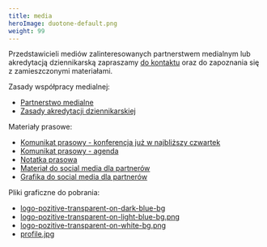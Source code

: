 ```yaml
---
title: media
heroImage: duotone-default.png
weight: 99
---
```


Przedstawicieli mediów zalinteresowanych partnerstwem medialnym lub akredytacją dziennikarską zapraszamy [do kontaktu](mailto:media@segfault.events) oraz do zapoznania się z zamieszczonymi materiałami.

Zasady współpracy medialnej:

* [Partnerstwo medialne](/media/files/partnerstwo-medialne-pozitive-tech.pdf)
* [Zasady akredytacji dziennikarskiej](/media/files/zasady-akredytacji-dziennikarskiej-pozitive-tech.pdf)

Materiały prasowe:

* [Komunikat prasowy - konferencja już w najbliższy czwartek](/media/files/pozitive-technologies-komunikat-prasowy-tydzien.pdf)
* [Komunikat prasowy - agenda](/media/files/pozitive-technologies-komunikat-prasowy-agenda.pdf)
* [Notatka prasowa](/media/files/pozitive-technologies-notatka-prasowa.docx)
* [Materiał do social media dla partnerów](/media/files/pozitive-technologies-material-social-media-dla-partnerow.docx)
* [Grafika do social media dla partnerów](/media/files/post-facebook.jpg)

Pliki graficzne do pobrania:

* [logo-pozitive-transparent-on-dark-blue-bg](/media/files/logo-pozitive-transparent-on-dark-blue-bg.png)
* [logo-pozitive-transparent-on-light-blue-bg.png](/media/files/logo-pozitive-transparent-on-light-blue-bg.png)
* [logo-pozitive-transparent-on-white-bg.png](/media/files/logo-pozitive-transparent-on-white-bg.png)
* [profile.jpg](/media/files/profile.jpg)

